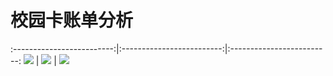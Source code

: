 # 校园卡账单分析
:-------------------------:|:-------------------------:|:-------------------------:
![](https://github.com/PanShi2016/Consumption_Analysis/blob/master/201801_consume.png) | ![](https://github.com/PanShi2016/Consumption_Analysis/blob/master/201801_consume_dinner.png) | ![](https://github.com/PanShi2016/Consumption_Analysis/blob/master/201801_time_day.png)
